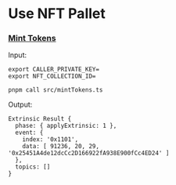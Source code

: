 # Use NFT Pallet

### [Mint Tokens](./src/mintTokens)

Input:

```
export CALLER_PRIVATE_KEY=
export NFT_COLLECTION_ID=

pnpm call src/mintTokens.ts
```

Output:

```
Extrinsic Result {
  phase: { applyExtrinsic: 1 },
  event: {
    index: '0x1101',
    data: [ 91236, 20, 29, '0x25451A4de12dcCc2D166922fA938E900fCc4ED24' ]
  },
  topics: []
}
```
